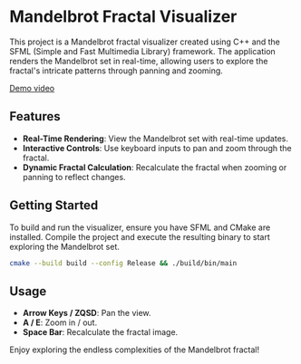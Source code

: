 # Mandelbrot Fractal Visualizer

This project is a Mandelbrot fractal visualizer created using C++ and the SFML (Simple and Fast Multimedia Library) framework. The application renders the Mandelbrot set in real-time, allowing users to explore the fractal's intricate patterns through panning and zooming.

[Demo video](demo.mp4)

## Features

- **Real-Time Rendering**: View the Mandelbrot set with real-time updates.
- **Interactive Controls**: Use keyboard inputs to pan and zoom through the fractal.
- **Dynamic Fractal Calculation**: Recalculate the fractal when zooming or panning to reflect changes.

## Getting Started

To build and run the visualizer, ensure you have SFML and CMake are installed. Compile the project and execute the resulting binary to start exploring the Mandelbrot set.
```bash
cmake --build build --config Release && ./build/bin/main
```

## Usage

- **Arrow Keys / ZQSD**: Pan the view.
- **A / E**: Zoom in / out.
- **Space Bar**: Recalculate the fractal image.

Enjoy exploring the endless complexities of the Mandelbrot fractal!


